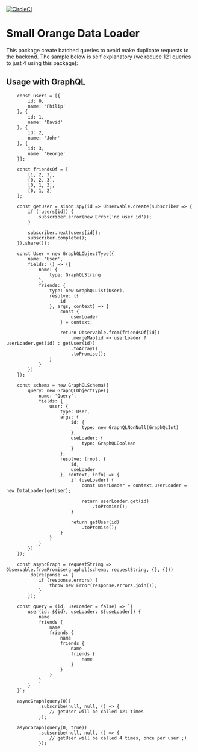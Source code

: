 [![CircleCI](https://circleci.com/gh/feliperohdee/smallorange-data-loader.svg?style=svg)](https://circleci.com/gh/feliperohdee/smallorange-data-loader)

# Small Orange Data Loader

This package create batched queries to avoid make duplicate requests to the backend. The sample below is self explanatory (we reduce 121 queries to just 4 using this package): 

## Usage with GraphQL

		const users = [{
		    id: 0,
		    name: 'Philip'
		}, {
		    id: 1,
		    name: 'David'
		}, {
		    id: 2,
		    name: 'John'
		}, {
		    id: 3,
		    name: 'George'
		}];

		const friendsOf = [
		    [1, 2, 3],
		    [0, 2, 3],
		    [0, 1, 3],
		    [0, 1, 2]
		];

		const getUser = sinon.spy(id => Observable.create(subscriber => {
		    if (!users[id]) {
		        subscriber.error(new Error('no user id'));
		    }

		    subscriber.next(users[id]);
		    subscriber.complete();
		}).share());

		const User = new GraphQLObjectType({
		    name: 'User',
		    fields: () => ({
		        name: {
		            type: GraphQLString
		        },
		        friends: {
		            type: new GraphQLList(User),
		            resolve: ({
		                id
		            }, args, context) => {
		                const {
		                    userLoader
		                } = context;

		                return Observable.from(friendsOf[id])
		                    .mergeMap(id => userLoader ? userLoader.get(id) : getUser(id))
		                    .toArray()
		                    .toPromise();
		            }
		        }
		    })
		});

		const schema = new GraphQLSchema({
		    query: new GraphQLObjectType({
		        name: 'Query',
		        fields: {
		            user: {
		                type: User,
		                args: {
		                    id: {
		                        type: new GraphQLNonNull(GraphQLInt)
		                    },
		                    useLoader: {
		                        type: GraphQLBoolean
		                    }
		                },
		                resolve: (root, {
		                    id,
		                    useLoader
		                }, context, info) => {
		                    if (useLoader) {
		                        const userLoader = context.userLoader = new DataLoader(getUser);

		                        return userLoader.get(id)
		                            .toPromise();
		                    }

		                    return getUser(id)
		                        .toPromise();
		                }
		            }
		        }
		    })
		});

		const asyncGraph = requestString => Observable.fromPromise(graphql(schema, requestString, {}, {}))
		    .do(response => {
		        if (response.errors) {
		            throw new Error(response.errors.join());
		        }
		    });

		const query = (id, useLoader = false) => `{
		    user(id: ${id}, useLoader: ${useLoader}) {
		        name
		        friends {
		            name
		            friends {
		                name
		                friends {
		                    name
		                    friends {
		                        name
		                    }
		                }
		            }
		        }
		    }
		}`;

		asyncGraph(query(0))
                .subscribe(null, null, () => {
                    // getUser will be called 121 times
                });

		asyncGraph(query(0, true))
                .subscribe(null, null, () => {
                    // getUser will be called 4 times, once per user ;)
                });
